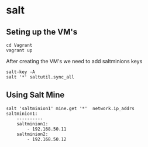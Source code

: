 # salt


## Seting up the VM's

```
cd Vagrant
vagrant up
```

After creating the VM's we need to add saltminions keys

```
salt-key -A
salt '*' saltutil.sync_all
```

## Using Salt Mine

```
salt 'saltminion1' mine.get '*'  network.ip_addrs
saltminion1:
    ----------
    saltminion1:
        - 192.168.50.11
    saltminion2:
        - 192.168.50.12
```
